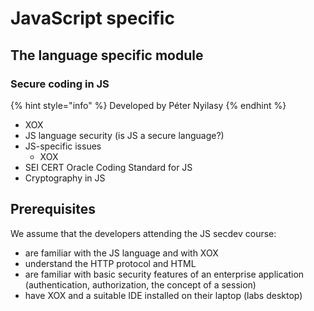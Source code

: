 # JavaScript specific

## The language specific module

### Secure coding in JS  <a id="secure-coding-in-js"></a>

{% hint style="info" %}
Developed by Péter Nyilasy
{% endhint %}

* XOX
* JS language security \(is JS a secure language?\)
* JS-specific issues
  * XOX
* SEI CERT Oracle Coding Standard for JS
* Cryptography in JS

## Prerequisites

We assume that the developers attending the JS secdev course:

* are familiar with the JS language and with XOX
* understand the HTTP protocol and HTML
* are familiar with basic security features of an enterprise application \(authentication, authorization, the concept of a session\)
* have XOX and a suitable IDE installed on their laptop \(labs desktop\)

